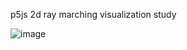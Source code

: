 p5js 2d ray marching visualization study

![image](https://github.com/Cornelllo/ray-marching-visual/assets/48863307/0f9f2991-fbcc-4cdc-8a55-2f0e7f8cd7d7)


